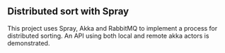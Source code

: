 ## Distributed sort with Spray

This project uses Spray, Akka and RabbitMQ to implement a process for distributed sorting.
An API using both local and remote akka actors is demonstrated.


